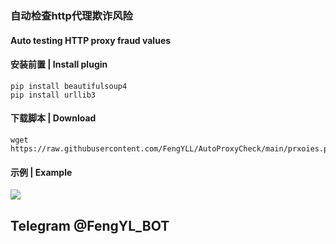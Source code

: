### 自动检查http代理欺诈风险 
#### Auto testing HTTP proxy fraud values
#### 安装前置 | Install  plugin
```
pip install beautifulsoup4
pip install urllib3
```
#### 下载脚本 | Download
```
wget https://raw.githubusercontent.com/FengYLL/AutoProxyCheck/main/prxoies.py
```
#### 示例 | Example
![](https://telegra.ph/file/bb13f0c4c11f3f38ba844.jpg)
## Telegram  @FengYL_BOT
